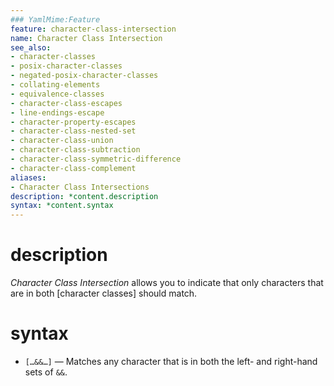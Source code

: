 ```yaml
---
### YamlMime:Feature
feature: character-class-intersection
name: Character Class Intersection
see_also:
- character-classes
- posix-character-classes
- negated-posix-character-classes
- collating-elements
- equivalence-classes
- character-class-escapes
- line-endings-escape
- character-property-escapes
- character-class-nested-set
- character-class-union
- character-class-subtraction
- character-class-symmetric-difference
- character-class-complement
aliases:
- Character Class Intersections
description: *content.description
syntax: *content.syntax
---
```

# description

<dfn>Character Class Intersection</dfn> allows you to indicate that only characters that are in both [character classes] should match.

# syntax

- `[…&&…]` &mdash; Matches any character that is in both the left- and right-hand sets of `&&`.